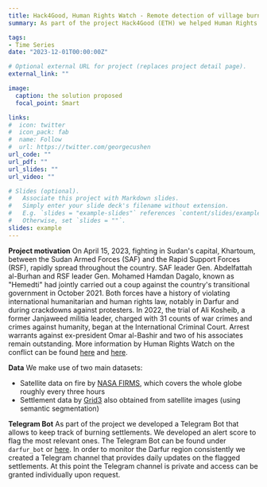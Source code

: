 ```yaml
---
title: Hack4Good, Human Rights Watch - Remote detection of village burnings in Darfur, Sudan
summary: As part of the project Hack4Good (ETH) we helped Human Rights Watch developing a software to detect and monitor active fires in Darfur, Sudan

tags:
- Time Series
date: "2023-12-01T00:00:00Z"

# Optional external URL for project (replaces project detail page).
external_link: ""

image:
  caption: the solution proposed
  focal_point: Smart

links:
#  icon: twitter
#  icon_pack: fab
#  name: Follow
#  url: https://twitter.com/georgecushen
url_code: ""
url_pdf: ""
url_slides: ""
url_video: ""

# Slides (optional).
#   Associate this project with Markdown slides.
#   Simply enter your slide deck's filename without extension.
#   E.g. `slides = "example-slides"` references `content/slides/example-slides.md`.
#   Otherwise, set `slides = ""`.
slides: example
---
```


**Project motivation**
On April 15, 2023, fighting in Sudan's capital, Khartoum, between the Sudan Armed Forces (SAF) and the Rapid Support Forces (RSF), rapidly spread throughout the country. 
SAF leader Gen. Abdelfattah al-Burhan and RSF leader Gen. 
Mohamed Hamdan Dagalo, known as "Hemedti" had jointly carried out a coup against the country's transitional government in October 2021. 
Both forces have a history of violating international humanitarian and human rights law, notably in Darfur and during crackdowns against protesters. 
In 2022, the trial of Ali Kosheib, a former Janjaweed militia leader, charged with 31 counts of war crimes and crimes against humanity, began at the International Criminal Court. 
Arrest warrants against ex-president Omar al-Bashir and two of his associates remain outstanding. 
More information by Human Rights Watch on the conflict can be found [here](https://www.hrw.org/news/2023/07/11/sudan-darfur-town-destroyed) and [here](https://www.hrw.org/news/2023/08/04/sudan-new-attacks-darfur).

**Data**
We make use of two main datasets: 
- Satellite data on fire by [NASA FIRMS](https://firms.modaps.eosdis.nasa.gov/), which covers the whole globe roughly every three hours
- Settlement data by [Grid3](https://data.grid3.org/datasets/GRID3::sudan-settlement-extents-version-02/about) also obtained from satellite images (using semantic segmentation) 

**Telegram Bot**
As part of the project we developed a Telegram Bot that allows to keep track of burning settlements.
We developed an alert score to flag the most relevant ones. 
The Telegram Bot can be found under `darfur_bot` or [here](https://web.telegram.org/k/#@darfur_bot).
In order to monitor the Darfur region consistently we created a Telegram channel that provides daily updates on the flagged settlements. 
At this point the Telegram channel is private and access can be granted individually upon request.
